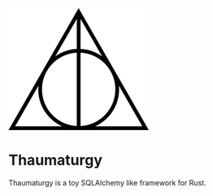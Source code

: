 ![Logo](thaumaturgy.png?raw=true "Thaumaturgy")


# Thaumaturgy
Thaumaturgy is a toy SQLAlchemy like framework for Rust.
